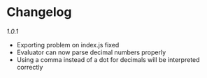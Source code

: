 # Changelog

*1.0.1*

- Exporting problem on index.js fixed
- Evaluator can now parse decimal numbers properly
- Using a comma instead of a dot for decimals will be interpreted correctly
